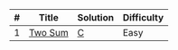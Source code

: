 | # | Title                                             | Solution                 | Difficulty |
| - | ------------------------------------------------- | ------------------------ | ---------- |
| 1 | [Two Sum](https://leetcode.com/problems/two-sum/) | [C](001_two_sum.c)       | Easy       |
